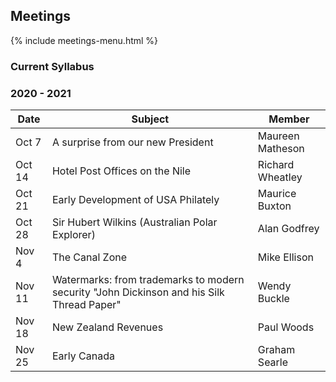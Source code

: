 ## Meetings

{% include meetings-menu.html %}

### Current Syllabus
### 2020 - 2021

Date  | Subject | Member
----- | ------- | ------
Oct 7  | A surprise from our new President | Maureen Matheson
Oct 14 | Hotel Post Offices on the Nile | Richard Wheatley
Oct 21 | Early Development of USA Philately | Maurice Buxton
Oct 28 | Sir Hubert Wilkins (Australian Polar Explorer) | Alan Godfrey
Nov 4  | The Canal Zone | Mike Ellison
Nov 11 | Watermarks: from trademarks to modern security "John Dickinson and his Silk Thread Paper"| Wendy Buckle
Nov 18 | New Zealand Revenues | Paul Woods
Nov 25 | Early Canada | Graham Searle
